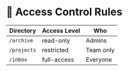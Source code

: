 # 🔐 Access Control Rules

| Directory          | Access Level | Who         |
|--------------------|--------------|-------------|
| `/archive`         | read-only    | Admins      |
| `/projects`        | restricted   | Team only   |
| `/inbox`           | full-access  | Everyone    |

